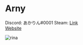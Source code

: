 # Arny

Discord: あかりん#0001
Steam: [Link](https://steamcommunity.com/id/kawaiifuturebass/)<br />
[Website](https://deko.moe)

![rina](https://i.imgur.com/wi3IB1o.png)
